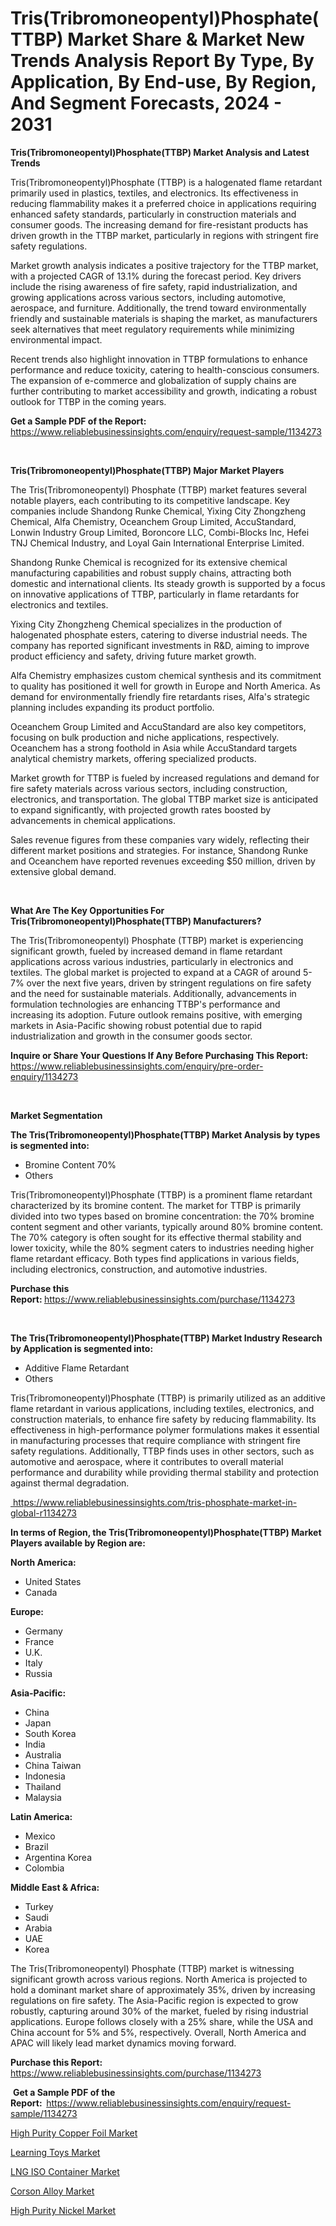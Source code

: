 <p><h1>Tris(Tribromoneopentyl)Phosphate(TTBP) Market Share & Market New Trends Analysis Report By Type, By Application, By End-use, By Region, And Segment Forecasts, 2024 - 2031</h1></p><p><strong>Tris(Tribromoneopentyl)Phosphate(TTBP) Market Analysis and Latest Trends</strong></p>
<p><p>Tris(Tribromoneopentyl)Phosphate (TTBP) is a halogenated flame retardant primarily used in plastics, textiles, and electronics. Its effectiveness in reducing flammability makes it a preferred choice in applications requiring enhanced safety standards, particularly in construction materials and consumer goods. The increasing demand for fire-resistant products has driven growth in the TTBP market, particularly in regions with stringent fire safety regulations.</p><p>Market growth analysis indicates a positive trajectory for the TTBP market, with a projected CAGR of 13.1% during the forecast period. Key drivers include the rising awareness of fire safety, rapid industrialization, and growing applications across various sectors, including automotive, aerospace, and furniture. Additionally, the trend toward environmentally friendly and sustainable materials is shaping the market, as manufacturers seek alternatives that meet regulatory requirements while minimizing environmental impact.</p><p>Recent trends also highlight innovation in TTBP formulations to enhance performance and reduce toxicity, catering to health-conscious consumers. The expansion of e-commerce and globalization of supply chains are further contributing to market accessibility and growth, indicating a robust outlook for TTBP in the coming years.</p></p>
<p><strong>Get a Sample PDF of the Report:&nbsp;</strong> <a href="https://www.reliablebusinessinsights.com/enquiry/request-sample/1134273?utm_campaign=1358&utm_medium=2&utm_source=Github&utm_content=ia&utm_term=08102024&utm_id=tristribromoneopentylphosphatettbp">https://www.reliablebusinessinsights.com/enquiry/request-sample/1134273</a></p>
<p>&nbsp;</p>
<p><strong>Tris(Tribromoneopentyl)Phosphate(TTBP) Major Market Players</strong></p>
<p><p>The Tris(Tribromoneopentyl) Phosphate (TTBP) market features several notable players, each contributing to its competitive landscape. Key companies include Shandong Runke Chemical, Yixing City Zhongzheng Chemical, Alfa Chemistry, Oceanchem Group Limited, AccuStandard, Lonwin Industry Group Limited, Boroncore LLC, Combi-Blocks Inc, Hefei TNJ Chemical Industry, and Loyal Gain International Enterprise Limited.</p><p>Shandong Runke Chemical is recognized for its extensive chemical manufacturing capabilities and robust supply chains, attracting both domestic and international clients. Its steady growth is supported by a focus on innovative applications of TTBP, particularly in flame retardants for electronics and textiles.</p><p>Yixing City Zhongzheng Chemical specializes in the production of halogenated phosphate esters, catering to diverse industrial needs. The company has reported significant investments in R&D, aiming to improve product efficiency and safety, driving future market growth.</p><p>Alfa Chemistry emphasizes custom chemical synthesis and its commitment to quality has positioned it well for growth in Europe and North America. As demand for environmentally friendly fire retardants rises, Alfa's strategic planning includes expanding its product portfolio.</p><p>Oceanchem Group Limited and AccuStandard are also key competitors, focusing on bulk production and niche applications, respectively. Oceanchem has a strong foothold in Asia while AccuStandard targets analytical chemistry markets, offering specialized products.</p><p>Market growth for TTBP is fueled by increased regulations and demand for fire safety materials across various sectors, including construction, electronics, and transportation. The global TTBP market size is anticipated to expand significantly, with projected growth rates boosted by advancements in chemical applications.</p><p>Sales revenue figures from these companies vary widely, reflecting their different market positions and strategies. For instance, Shandong Runke and Oceanchem have reported revenues exceeding $50 million, driven by extensive global demand.</p></p>
<p>&nbsp;</p>
<p><strong>What Are The Key Opportunities For Tris(Tribromoneopentyl)Phosphate(TTBP) Manufacturers?</strong></p>
<p><p>The Tris(Tribromoneopentyl) Phosphate (TTBP) market is experiencing significant growth, fueled by increased demand in flame retardant applications across various industries, particularly in electronics and textiles. The global market is projected to expand at a CAGR of around 5-7% over the next five years, driven by stringent regulations on fire safety and the need for sustainable materials. Additionally, advancements in formulation technologies are enhancing TTBP's performance and increasing its adoption. Future outlook remains positive, with emerging markets in Asia-Pacific showing robust potential due to rapid industrialization and growth in the consumer goods sector.</p></p>
<p><strong>Inquire or Share Your Questions If Any Before Purchasing This Report:</strong> <a href="https://www.reliablebusinessinsights.com/enquiry/pre-order-enquiry/1134273?utm_campaign=1358&utm_medium=2&utm_source=Github&utm_content=ia&utm_term=08102024&utm_id=tristribromoneopentylphosphatettbp">https://www.reliablebusinessinsights.com/enquiry/pre-order-enquiry/1134273</a></p>
<p>&nbsp;</p>
<p><strong>Market Segmentation</strong></p>
<p><strong>The Tris(Tribromoneopentyl)Phosphate(TTBP) Market Analysis by types is segmented into:</strong></p>
<p><ul><li>Bromine Content 70%</li><li>Others</li></ul></p>
<p><p>Tris(Tribromoneopentyl)Phosphate (TTBP) is a prominent flame retardant characterized by its bromine content. The market for TTBP is primarily divided into two types based on bromine concentration: the 70% bromine content segment and other variants, typically around 80% bromine content. The 70% category is often sought for its effective thermal stability and lower toxicity, while the 80% segment caters to industries needing higher flame retardant efficacy. Both types find applications in various fields, including electronics, construction, and automotive industries.</p></p>
<p><strong>Purchase this Report:&nbsp;</strong><a href="https://www.reliablebusinessinsights.com/purchase/1134273?utm_campaign=1358&utm_medium=2&utm_source=Github&utm_content=ia&utm_term=08102024&utm_id=tristribromoneopentylphosphatettbp">https://www.reliablebusinessinsights.com/purchase/1134273</a></p>
<p>&nbsp;</p>
<p><strong>The Tris(Tribromoneopentyl)Phosphate(TTBP) Market Industry Research by Application is segmented into:</strong></p>
<p><ul><li>Additive Flame Retardant</li><li>Others</li></ul></p>
<p><p>Tris(Tribromoneopentyl)Phosphate (TTBP) is primarily utilized as an additive flame retardant in various applications, including textiles, electronics, and construction materials, to enhance fire safety by reducing flammability. Its effectiveness in high-performance polymer formulations makes it essential in manufacturing processes that require compliance with stringent fire safety regulations. Additionally, TTBP finds uses in other sectors, such as automotive and aerospace, where it contributes to overall material performance and durability while providing thermal stability and protection against thermal degradation.</p></p>
<p><a href="https://www.reliablebusinessinsights.com/tris-phosphate-market-in-global-r1134273?utm_campaign=1358&utm_medium=2&utm_source=Github&utm_content=ia&utm_term=08102024&utm_id=tristribromoneopentylphosphatettbp">&nbsp;https://www.reliablebusinessinsights.com/tris-phosphate-market-in-global-r1134273</a></p>
<p><strong>In terms of Region, the Tris(Tribromoneopentyl)Phosphate(TTBP) Market Players available by Region are:</strong></p>
<p>
    <p> <strong> North America: </strong>
        <ul>
            <li>United States</li>
            <li>Canada</li>
        </ul>
        </p> 
    <p> <strong> Europe: </strong>
        <ul>
            <li>Germany</li>
            <li>France</li>
            <li>U.K.</li>
            <li>Italy</li>
            <li>Russia</li>
        </ul>
        </p> 
    <p> <strong> Asia-Pacific: </strong>
        <ul>
            <li>China</li>
            <li>Japan</li>
            <li>South Korea</li>
            <li>India</li>
            <li>Australia</li>
            <li>China Taiwan</li>
            <li>Indonesia</li>
            <li>Thailand</li>
            <li>Malaysia</li>
        </ul>
        </p> 
    <p> <strong> Latin America: </strong>
        <ul>
            <li>Mexico</li>
            <li>Brazil</li>
            <li>Argentina Korea</li>
            <li>Colombia</li>
        </ul>
        </p> 
    <p> <strong> Middle East & Africa: </strong>
        <ul>
            <li>Turkey</li>
            <li>Saudi</li>
            <li>Arabia</li>
            <li>UAE</li>
            <li>Korea</li>
        </ul>
    </p>
    </p>
<p><p>The Tris(Tribromoneopentyl) Phosphate (TTBP) market is witnessing significant growth across various regions. North America is projected to hold a dominant market share of approximately 35%, driven by increasing regulations on fire safety. The Asia-Pacific region is expected to grow robustly, capturing around 30% of the market, fueled by rising industrial applications. Europe follows closely with a 25% share, while the USA and China account for 5% and 5%, respectively. Overall, North America and APAC will likely lead market dynamics moving forward.</p></p>
<p><strong>Purchase this Report: </strong><a href="https://www.reliablebusinessinsights.com/purchase/1134273?utm_campaign=1358&utm_medium=2&utm_source=Github&utm_content=ia&utm_term=08102024&utm_id=tristribromoneopentylphosphatettbp">https://www.reliablebusinessinsights.com/purchase/1134273</a></p>
<p>&nbsp;<strong>Get a Sample PDF of the Report:&nbsp;&nbsp;</strong><a href="https://www.reliablebusinessinsights.com/enquiry/request-sample/1134273?utm_campaign=1358&utm_medium=2&utm_source=Github&utm_content=ia&utm_term=08102024&utm_id=tristribromoneopentylphosphatettbp">https://www.reliablebusinessinsights.com/enquiry/request-sample/1134273</a></p>
<p><strong></strong></p>
<p><p><a href="https://www.linkedin.com/pulse/high-purity-copper-foil-mosaic-piecing-together-global-market-gcsqc?utm_campaign=1358&utm_medium=2&utm_source=Github&utm_content=ia&utm_term=08102024&utm_id=tristribromoneopentylphosphatettbp">High Purity Copper Foil Market</a></p><p><a href="https://www.linkedin.com/pulse/global-learning-toys-market-analysis-key-trends-future-projections-zxrpc?utm_campaign=1358&utm_medium=2&utm_source=Github&utm_content=ia&utm_term=08102024&utm_id=tristribromoneopentylphosphatettbp">Learning Toys Market</a></p><p><a href="https://www.linkedin.com/pulse/lng-iso-container-market-outlook-current-assessment-future-projections-vdwic?utm_campaign=1358&utm_medium=2&utm_source=Github&utm_content=ia&utm_term=08102024&utm_id=tristribromoneopentylphosphatettbp">LNG ISO Container Market</a></p><p><a href="https://www.linkedin.com/pulse/global-corson-alloy-market-exploring-share-trends-future-growth-pbrfc?utm_campaign=1358&utm_medium=2&utm_source=Github&utm_content=ia&utm_term=08102024&utm_id=tristribromoneopentylphosphatettbp">Corson Alloy Market</a></p><p><a href="https://www.linkedin.com/pulse/pioneering-growth-analyzing-global-high-purity-nickel-market-dynamics-3tinc?utm_campaign=1358&utm_medium=2&utm_source=Github&utm_content=ia&utm_term=08102024&utm_id=tristribromoneopentylphosphatettbp">High Purity Nickel Market</a></p></p>
